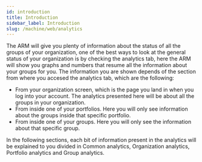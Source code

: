 ```yaml
---
id: introduction
title: Introduction
sidebar_label: Introduction
slug: /machine/web/analytics
---
```


The ARM will give you
plenty of information
about the status
of all the groups
of your organization,
one of the best ways
to look at the general status
of your organization
is by checking the analytics tab,
here the ARM will show you
graphs and numbers
that resume all the information
about your groups for you.
The information you are shown
depends of the section
from where you accesed
the analytics tab,
which are the following:

- From your organization screen,
  which is the page you land in
  when you log into your account.
  The analytics presented here
  will be about all the groups
  in your organization.
- From inside
  one of your portfolios.
  Here you will only see
  information about the groups
  inside that specific portfolio.
- From inside
  one of your groups.
  Here you will only see
  the information about
  that specific group.

In the following sections,
each bit of information
present in the analytics
will be explained to you
divided in
Common analytics,
Organization analytics,
Portfolio analytics
and Group analytics.
